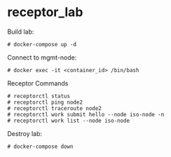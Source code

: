 # receptor_lab

Build lab:
```
# docker-compose up -d
```

Connect to mgmt-node:
```
# docker exec -it <container_id> /bin/bash
```

Receptor Commands
```
# receptorctl status
# receptorctl ping node2
# receptorctl traceroute node2
# receptorctl work submit hello --node iso-node -n 
# receptorctl work list --node iso-node
```

Destroy lab:
```
# docker-compose down
```
